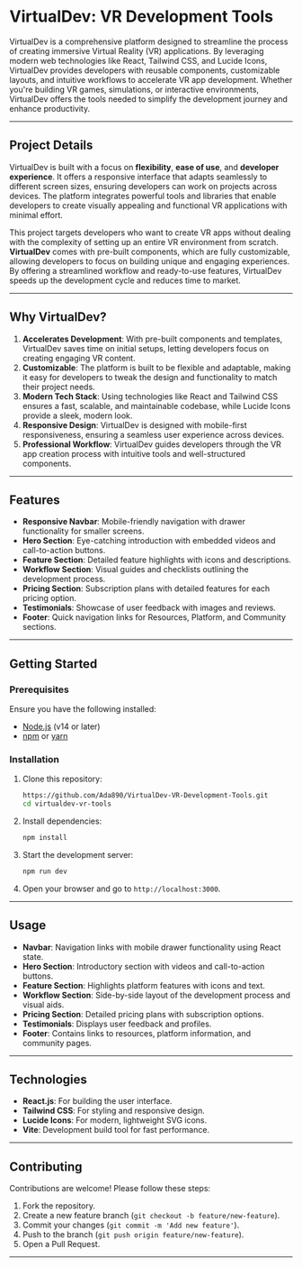 # VirtualDev: VR Development Tools

VirtualDev is a comprehensive platform designed to streamline the process of creating immersive Virtual Reality (VR) applications. By leveraging modern web technologies like React, Tailwind CSS, and Lucide Icons, VirtualDev provides developers with reusable components, customizable layouts, and intuitive workflows to accelerate VR app development. Whether you're building VR games, simulations, or interactive environments, VirtualDev offers the tools needed to simplify the development journey and enhance productivity.

---

## Project Details

VirtualDev is built with a focus on **flexibility**, **ease of use**, and **developer experience**. It offers a responsive interface that adapts seamlessly to different screen sizes, ensuring developers can work on projects across devices. The platform integrates powerful tools and libraries that enable developers to create visually appealing and functional VR applications with minimal effort.

This project targets developers who want to create VR apps without dealing with the complexity of setting up an entire VR environment from scratch. **VirtualDev** comes with pre-built components, which are fully customizable, allowing developers to focus on building unique and engaging experiences. By offering a streamlined workflow and ready-to-use features, VirtualDev speeds up the development cycle and reduces time to market.

---

## Why VirtualDev?

1. **Accelerates Development**: With pre-built components and templates, VirtualDev saves time on initial setups, letting developers focus on creating engaging VR content.
2. **Customizable**: The platform is built to be flexible and adaptable, making it easy for developers to tweak the design and functionality to match their project needs.
3. **Modern Tech Stack**: Using technologies like React and Tailwind CSS ensures a fast, scalable, and maintainable codebase, while Lucide Icons provide a sleek, modern look.
4. **Responsive Design**: VirtualDev is designed with mobile-first responsiveness, ensuring a seamless user experience across devices.
5. **Professional Workflow**: VirtualDev guides developers through the VR app creation process with intuitive tools and well-structured components.

---

## Features

- **Responsive Navbar**: Mobile-friendly navigation with drawer functionality for smaller screens.
- **Hero Section**: Eye-catching introduction with embedded videos and call-to-action buttons.
- **Feature Section**: Detailed feature highlights with icons and descriptions.
- **Workflow Section**: Visual guides and checklists outlining the development process.
- **Pricing Section**: Subscription plans with detailed features for each pricing option.
- **Testimonials**: Showcase of user feedback with images and reviews.
- **Footer**: Quick navigation links for Resources, Platform, and Community sections.

---

## Getting Started

### Prerequisites

Ensure you have the following installed:
- [Node.js](https://nodejs.org/en/) (v14 or later)
- [npm](https://www.npmjs.com/) or [yarn](https://yarnpkg.com/)

### Installation

1. Clone this repository:
    ```bash
    https://github.com/Ada890/VirtualDev-VR-Development-Tools.git
    cd virtualdev-vr-tools
    ```

2. Install dependencies:
    ```bash
    npm install
    ```

3. Start the development server:
    ```bash
    npm run dev
    ```

4. Open your browser and go to `http://localhost:3000`.

---

## Usage

- **Navbar**: Navigation links with mobile drawer functionality using React state.
- **Hero Section**: Introductory section with videos and call-to-action buttons.
- **Feature Section**: Highlights platform features with icons and text.
- **Workflow Section**: Side-by-side layout of the development process and visual aids.
- **Pricing Section**: Detailed pricing plans with subscription options.
- **Testimonials**: Displays user feedback and profiles.
- **Footer**: Contains links to resources, platform information, and community pages.

---

## Technologies

- **React.js**: For building the user interface.
- **Tailwind CSS**: For styling and responsive design.
- **Lucide Icons**: For modern, lightweight SVG icons.
- **Vite**: Development build tool for fast performance.

---

## Contributing

Contributions are welcome! Please follow these steps:
1. Fork the repository.
2. Create a new feature branch (`git checkout -b feature/new-feature`).
3. Commit your changes (`git commit -m 'Add new feature'`).
4. Push to the branch (`git push origin feature/new-feature`).
5. Open a Pull Request.

---
